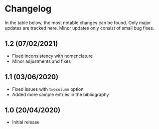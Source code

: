 # Changelog

In the table below, the most notable changes can be found. Only major updates are tracked here. Minor updates only consist of small bug fixes.

## 1.2 (07/02/2021)

* Fixed inconsistency with nomenclature
* Minor adjustments and fixes

## 1.1 (03/06/2020)

* Fixed issues with `twocolumn` option
* Added more sample entries in the bibliography

## 1.0 (20/04/2020)

* Initial release
